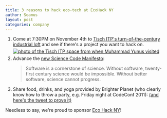 ```yaml
---
title: 3 reasons to hack eco-tech at EcoHack NY
author: Seamus
layout: post
categories: company
---
```


<ol>
  <li>
    Come at 7:30PM on November 4th to <a href="http://maps.google.com/maps?q=721+Broadway,new+york&amp;hl=en&amp;ll=40.729145,-73.992877&amp;spn=0.002634,0.003691&amp;sll=37.0625,-95.677068&amp;sspn=44.879582,60.46875&amp;vpsrc=0&amp;hnear=721+Broadway,+New+York,+10003&amp;t=m&amp;z=18">Tisch ITP's turn-of-the-century industrial loft</a> and see if there's a project you want to hack on.
    <br/>
    <div style="padding: 5px 0 5px 0;"><a title="photo gallery of the Tisch ITP space from when Muhammad Yunus visited" href="http://www.muhammadyunus.org/Photo-Gallery/NYU-Tisch-ITP-with-GCL/"><img src="http://www.muhammadyunus.org/images/morfeoshow/nyu_tisch_it-1527/thumbs/IMG_8569.JPG" alt="photo of the Tisch ITP space from when Muhammad Yunus visited"/></a></div>
  </li>
  <li>
    Advance the <a href="http://sciencecodemanifesto.org/">new Science Code Manifesto</a>:
    <blockquote> Software is a cornerstone of science. Without software, twenty-first century science would be impossible. Without better software, science cannot progress.</blockquote>
  </li>
  <li>
    Share food, drinks, and yoga provided by Brighter Planet (who clearly know how to throw a party, e.g. Friday night at CodeConf 2011):
    <a href="https://twitter.com/codeconf/status/56602812167102464">(and here's the tweet to prove it)</a>
  </li>
</ol>

Needless to say, we're proud to sponsor [Eco Hack NY](http://www.ecohacknyc.org/)!
